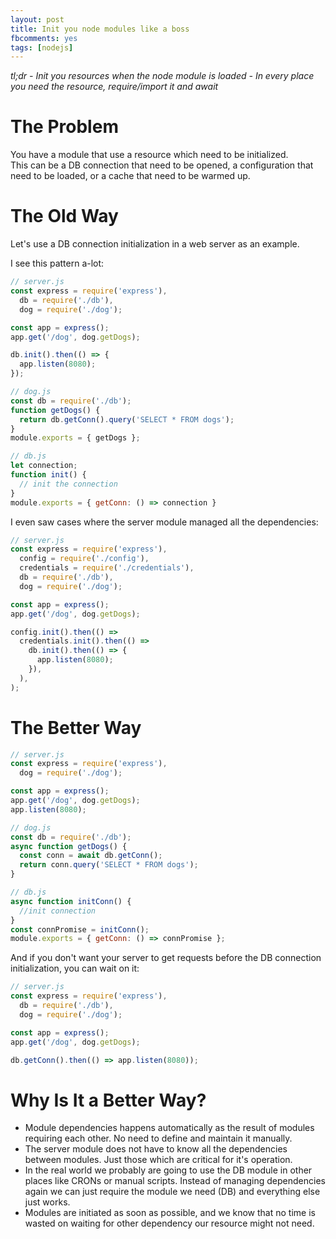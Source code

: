 ```yaml
---
layout: post
title: Init you node modules like a boss
fbcomments: yes
tags: [nodejs]
---
```

*tl;dr*
*- Init you resources when the node module is loaded*
*- In every place you need the resource, require/import it and await*

# The Problem
You have a module that use a resource which need to be initialized.  
This can be a DB connection that need to be opened, a configuration that need to be loaded, or a cache that need to be warmed up. 

# The Old Way
Let's use a DB connection initialization in a web server as an example.  
  
I see this pattern a-lot:

```javascript
// server.js
const express = require('express'),
  db = require('./db'),
  dog = require('./dog');

const app = express();
app.get('/dog', dog.getDogs);

db.init().then(() => {
  app.listen(8080);
});
```
```javascript
// dog.js
const db = require('./db');
function getDogs() {
  return db.getConn().query('SELECT * FROM dogs');
}
module.exports = { getDogs };
```
```javascript
// db.js
let connection;
function init() {
  // init the connection
}
module.exports = { getConn: () => connection }
```

I even saw cases where the server module managed all the dependencies:
```javascript
// server.js
const express = require('express'),
  config = require('./config'),
  credentials = require('./credentials'),
  db = require('./db'),
  dog = require('./dog');

const app = express();
app.get('/dog', dog.getDogs);

config.init().then(() =>
  credentials.init().then(() =>
    db.init().then(() => {
      app.listen(8080);
    }),
  ),
);
```
# The Better Way
```javascript
// server.js
const express = require('express'),
  dog = require('./dog');

const app = express();
app.get('/dog', dog.getDogs);
app.listen(8080);
```
```javascript
// dog.js
const db = require('./db');
async function getDogs() {
  const conn = await db.getConn();
  return conn.query('SELECT * FROM dogs');
}
```
```javascript
// db.js
async function initConn() {
  //init connection
}
const connPromise = initConn();
module.exports = { getConn: () => connPromise };
```

And if you don't want your server to get requests before the DB connection initialization, you can wait on it:
```javascript
// server.js
const express = require('express'),
  db = require('./db'),
  dog = require('./dog');

const app = express();
app.get('/dog', dog.getDogs);

db.getConn().then(() => app.listen(8080));
```

# Why Is It a Better Way?
- Module dependencies happens automatically as the result of modules requiring each other. No need to define and maintain it manually.
- The server module does not have to know all the dependencies between modules. Just those which are critical for it's operation.
- In the real world we probably are going to use the DB module in other places like CRONs or manual scripts. Instead of managing dependencies again we can just require the module we need (DB) and everything else just works.
- Modules are initiated as soon as possible, and we know that no time is wasted on waiting for other dependency our resource might not need.
